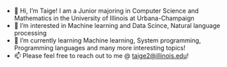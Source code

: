 - 👋 Hi, I’m Taige! I am a Junior majoring in Computer Science and Mathematics in the University of Illinois at Urbana-Champaign
- 👀 I’m interested in Machine learning and Data Scince, Natural language processing
- 🌱 I’m currently learning Machine learning, System programming, Programming languages and many more interesting topics!
- 📫 Please feel free to reach out to me @ taige2@illinois.edu!

<!---
taigez/taigez is a ✨ special ✨ repository because its `README.md` (this file) appears on your GitHub profile.
You can click the Preview link to take a look at your changes.
--->
